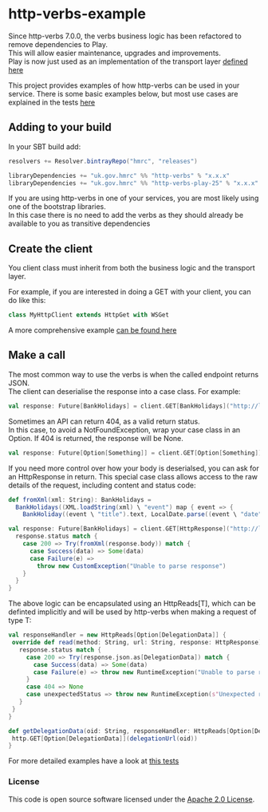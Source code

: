 
# http-verbs-example

Since http-verbs 7.0.0, the verbs business logic has been refactored to remove dependencies to Play.  
This will allow easier maintenance, upgrades and improvements.  
Play is now just used as an implementation of the transport layer [defined here](https://github.com/hmrc/http-core/blob/master/src/main/scala/uk/gov/hmrc/http/HttpTransport.scala)

This project provides examples of how http-verbs can be used in your service.
There is some basic examples below, but most use cases are explained in the tests [here](https://github.com/hmrc/http-verbs-example/blob/master/src/test/scala/uk/gov/hmrc/http)

## Adding to your build

In your SBT build add:

```scala
resolvers += Resolver.bintrayRepo("hmrc", "releases")

libraryDependencies += "uk.gov.hmrc" %% "http-verbs" % "x.x.x"
libraryDependencies += "uk.gov.hmrc" %% "http-verbs-play-25" % "x.x.x"
```

If you are using http-verbs in one of your services, you are most likely using one of the bootstrap libraries.  
In this case there is no need to add the verbs as they should already be available to you as transitive dependencies

## Create the client

You client class must inherit from both the business logic and the transport layer.

For example, if you are interested in doing a GET with your client, you can do like this:
```scala
class MyHttpClient extends HttpGet with WSGet
```

A more comprehensive example [can be found here](https://github.com/hmrc/http-verbs-example/blob/master/src/test/scala/uk/gov/hmrc/http/MyHttpClient.scala) 

## Make a call

The most common way to use the verbs is when the called endpoint returns JSON.  
The client can deserialise the response into a case class. For example:
```scala
val response: Future[BankHolidays] = client.GET[BankHolidays]("http://localhost/bank-holidays.json")
```

Sometimes an API can return 404, as a valid return status.  
In this case, to avoid a NotFoundException, wrap your case class in an Option. If 404 is returned, the response will be None.
```scala
val response: Future[Option[Something]] = client.GET[Option[Something]]("http://localhost/404.json")
```

If you need more control over how your body is deserialsed, you can ask for an HttpResponse in return. This special case class allows access to the raw details of the request, including content and status code:
```scala
def fromXml(xml: String): BankHolidays =
  BankHolidays((XML.loadString(xml) \ "event") map { event => {
    BankHoliday((event \ "title").text, LocalDate.parse((event \ "date").text)) }})

val response: Future[BankHolidays] = client.GET[HttpResponse]("http://localhost/bank-holidays.xml").map { response =>
  response.status match {
    case 200 => Try(fromXml(response.body)) match {
      case Success(data) => Some(data)
      case Failure(e) =>
        throw new CustomException("Unable to parse response")
    }
  }
}
```

The above logic can be encapsulated using an HttpReads[T], which can be definted implicitly and will be used by http-verbs when making a request of type T:

```scala
val responseHandler = new HttpReads[Option[DelegationData]] {
 override def read(method: String, url: String, response: HttpResponse): Option[DelegationData] = {
   response.status match {
     case 200 => Try(response.json.as[DelegationData]) match {
       case Success(data) => Some(data)
       case Failure(e) => throw new RuntimeException("Unable to parse response")
     }
     case 404 => None
     case unexpectedStatus => throw new RuntimeException(s"Unexpected response code '$unexpectedStatus'")
   }
 }
}

def getDelegationData(oid: String, responseHandler: HttpReads[Option[DelegationData]] = responseHandler)(implicit hc: HeaderCarrier): Future[Option[DelegationData]] = {
 http.GET[Option[DelegationData]](delegationUrl(oid))
}
```

For more detailed examples have a look at [this tests](https://github.com/hmrc/http-verbs-example/blob/master/src/test/scala/uk/gov/hmrc/http)

### License

This code is open source software licensed under the [Apache 2.0 License]("http://www.apache.org/licenses/LICENSE-2.0.html").
    
